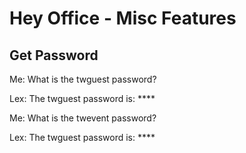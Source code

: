 # Hey Office - Misc Features

## Get Password

Me: What is the twguest password?

Lex: The twguest password is: ****


Me: What is the twevent password?

Lex: The twguest password is: ****
